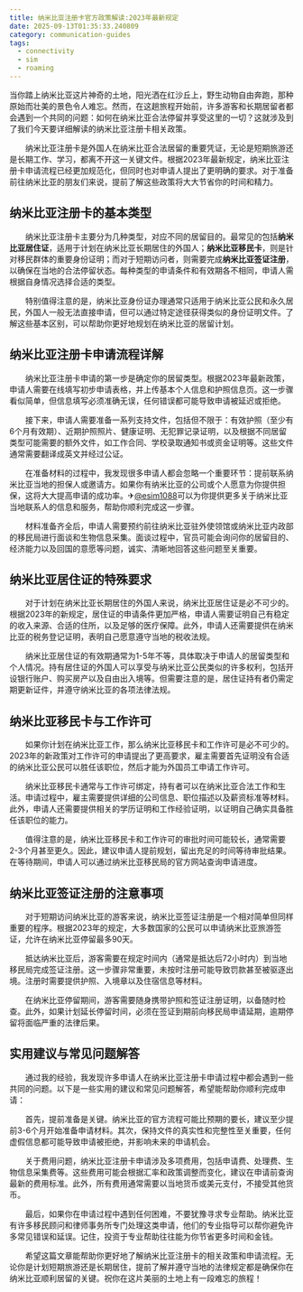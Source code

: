 ```yaml
---
title: 纳米比亚注册卡官方政策解读:2023年最新规定
date: 2025-09-13T01:35:33.240809
category: communication-guides
tags:
  - connectivity
  - sim
  - roaming
---
```


当你踏上纳米比亚这片神奇的土地，阳光洒在红沙丘上，野生动物自由奔跑，那种原始而壮美的景色令人难忘。然而，在这趟旅程开始前，许多游客和长期居留者都会遇到一个共同的问题：如何在纳米比亚合法停留并享受这里的一切？这就涉及到了我们今天要详细解读的纳米比亚注册卡相关政策。

　　纳米比亚注册卡是外国人在纳米比亚合法居留的重要凭证，无论是短期旅游还是长期工作、学习，都离不开这一关键文件。根据2023年最新规定，纳米比亚注册卡申请流程已经更加规范化，但同时也对申请人提出了更明确的要求。对于准备前往纳米比亚的朋友们来说，提前了解这些政策将大大节省你的时间和精力。

## 纳米比亚注册卡的基本类型

　　纳米比亚注册卡主要分为几种类型，对应不同的居留目的。最常见的包括**纳米比亚居住证**，适用于计划在纳米比亚长期居住的外国人；**纳米比亚移民卡**，则是针对移民群体的重要身份证明；而对于短期访问者，则需要完成**纳米比亚签证注册**，以确保在当地的合法停留状态。每种类型的申请条件和有效期各不相同，申请人需根据自身情况选择合适的类型。

　　特别值得注意的是，纳米比亚身份证办理通常只适用于纳米比亚公民和永久居民，外国人一般无法直接申请，但可以通过特定途径获得类似的身份证明文件。了解这些基本区别，可以帮助你更好地规划在纳米比亚的居留计划。

## 纳米比亚注册卡申请流程详解

　　纳米比亚注册卡申请的第一步是确定你的居留类型。根据2023年最新政策，申请人需要在线填写初步申请表格，并上传基本个人信息和护照信息页。这一步骤看似简单，但信息填写必须准确无误，任何错误都可能导致申请被延迟或拒绝。

　　接下来，申请人需要准备一系列支持文件，包括但不限于：有效护照（至少有6个月有效期）、近期护照照片、健康证明、无犯罪记录证明，以及根据不同居留类型可能需要的额外文件，如工作合同、学校录取通知书或资金证明等。这些文件通常需要翻译成英文并经过公证。

　　在准备材料的过程中，我发现很多申请人都会忽略一个重要环节：提前联系纳米比亚当地的担保人或邀请方。如果你有纳米比亚的公司或个人愿意为你提供担保，这将大大提高申请的成功率。✈[@esim1088](https://t.me/s/esim1088)可以为你提供更多关于纳米比亚当地联系人的信息和服务，帮助你顺利完成这一步骤。

　　材料准备齐全后，申请人需要预约前往纳米比亚驻外使领馆或纳米比亚内政部的移民局进行面谈和生物信息采集。面谈过程中，官员可能会询问你的居留目的、经济能力以及回国的意愿等问题，诚实、清晰地回答这些问题至关重要。

## 纳米比亚居住证的特殊要求

　　对于计划在纳米比亚长期居住的外国人来说，纳米比亚居住证是必不可少的。根据2023年的新规定，居住证的申请条件更加严格，申请人需要证明自己有稳定的收入来源、合适的住所，以及足够的医疗保障。此外，申请人还需要提供在纳米比亚的税务登记证明，表明自己愿意遵守当地的税收法规。

　　纳米比亚居住证的有效期通常为1-5年不等，具体取决于申请人的居留类型和个人情况。持有居住证的外国人可以享受与纳米比亚公民类似的许多权利，包括开设银行账户、购买房产以及自由出入境等。但需要注意的是，居住证持有者仍需定期更新证件，并遵守纳米比亚的各项法律法规。

## 纳米比亚移民卡与工作许可

　　如果你计划在纳米比亚工作，那么纳米比亚移民卡和工作许可是必不可少的。2023年的新政策对工作许可的申请提出了更高要求，雇主需要首先证明没有合适的纳米比亚公民可以胜任该职位，然后才能为外国员工申请工作许可。

　　纳米比亚移民卡通常与工作许可绑定，持有者可以在纳米比亚合法工作和生活。申请过程中，雇主需要提供详细的公司信息、职位描述以及薪资标准等材料。此外，申请人还需要提供相关的学历证明和工作经验证明，以证明自己确实具备胜任该职位的能力。

　　值得注意的是，纳米比亚移民卡和工作许可的审批时间可能较长，通常需要2-3个月甚至更久。因此，建议申请人提前规划，留出充足的时间等待审批结果。在等待期间，申请人可以通过纳米比亚移民局的官方网站查询申请进度。

## 纳米比亚签证注册的注意事项

　　对于短期访问纳米比亚的游客来说，纳米比亚签证注册是一个相对简单但同样重要的程序。根据2023年的规定，大多数国家的公民可以申请纳米比亚旅游签证，允许在纳米比亚停留最多90天。

　　抵达纳米比亚后，游客需要在规定时间内（通常是抵达后72小时内）到当地移民局完成签证注册。这一步骤非常重要，未按时注册可能导致罚款甚至被驱逐出境。注册时需要提供护照、入境章以及住宿信息等材料。

　　在纳米比亚停留期间，游客需要随身携带护照和签证注册证明，以备随时检查。此外，如果计划延长停留时间，必须在签证到期前向移民局申请延期，逾期停留将面临严重的法律后果。

## 实用建议与常见问题解答

　　通过我的经验，我发现许多申请人在纳米比亚注册卡申请过程中都会遇到一些共同的问题。以下是一些实用的建议和常见问题解答，希望能帮助你顺利完成申请：

　　首先，提前准备是关键。纳米比亚的官方流程可能比预期的要长，建议至少提前3-6个月开始准备申请材料。其次，保持文件的真实性和完整性至关重要，任何虚假信息都可能导致申请被拒绝，并影响未来的申请机会。

　　关于费用问题，纳米比亚注册卡申请涉及多项费用，包括申请费、处理费、生物信息采集费等。这些费用可能会根据汇率和政策调整而变化，建议在申请前查询最新的费用标准。此外，所有费用通常需要以当地货币或美元支付，不接受其他货币。

　　最后，如果你在申请过程中遇到任何困难，不要犹豫寻求专业帮助。纳米比亚有许多移民顾问和律师事务所专门处理这类申请，他们的专业指导可以帮你避免许多常见错误和延误。记住，投资于专业帮助往往能为你节省更多时间和金钱。

　　希望这篇文章能帮助你更好地了解纳米比亚注册卡的相关政策和申请流程。无论你是计划短期旅游还是长期居住，提前了解并遵守当地的法律规定都是确保你在纳米比亚顺利居留的关键。祝你在这片美丽的土地上有一段难忘的旅程！